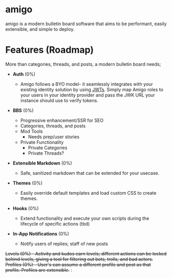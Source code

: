 # amigo
amigo is a modern bulletin board software that aims to be performant, easily extensible, and simple to deploy.

# Features (Roadmap)
More than categories, threads, and posts, a modern bulletin board needs;

- __Auth__ (0%)
  - Amigo follows a BYO model- it seamlessly integrates with your existing identity solution by using [JWTs](https://jwt.io/). Simply map Amigo roles to your users in your identity provider and pass the JWK URL your instance should use to verify tokens.
- __BBS__ (0%)
  - Progressive enhancement/SSR for SEO
  - Categories, threads, and posts
  - Mod Tools
    - Needs prep/user stories
  - Private Functionality
    - Private Categories
    - Private Threads?
    
- __Extensible Markdown__ (0%)
  - Safe, sanitized markdown that can be extended for your usecase.
- __Themes__ (0%)
  - Easily override default templates and load custom CSS to create themes.
- __Hooks__ (0%)
  - Extend functionality and execute your own scripts during the lifecycle of specific actions (tbd)
- __In-App Notifications__ (0%)
  - Notify users of replies; staff of new posts

~~Levels (0%) - Activity and kudos earn levels; different actions can be locked behind levels, giving a tool for filtering out bots, trolls, and bad actors.
Profiles (0%) - User's can assume a different profile and post as that profile. Profiles are extensible.~~
: